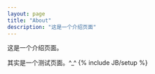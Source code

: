 ```yaml
---
layout: page
title: "About"
description: "这是一个介绍页面"
---
```

这是一个介绍页面。

其实是一个测试页面。^_^
{% include JB/setup %}

